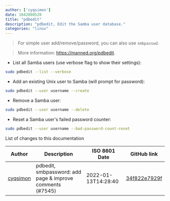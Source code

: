 ```yaml
---
author: ['cyqsimon']
date: 1642080520
title: "pdbedit"
description: "pdbedit, Edit the Samba user database."
categories: "linux"
---
```

> For simple user add/remove/password, you can also use `smbpasswd`.

> More information: <https://manned.org/pdbedit>.

- List all Samba users (use verbose flag to show their settings):

```bash
sudo pdbedit --list --verbose
```

- Add an existing Unix user to Samba (will prompt for password):

```bash
sudo pdbedit --user username --create
```

- Remove a Samba user:

```bash
sudo pdbedit --user username --delete
```

- Reset a Samba user's failed password counter:

```bash
sudo pdbedit --user username --bad-password-count-reset
```
List of changes to this documentation


Author | Description | ISO 8601 Date | GitHub link
------|-----|-----|-----
[cyqsimon](mailto:28627918+cyqsimon@users.noreply.github.com) | pdbedit, smbpassword: add page & improve comments (#7545) | 2022-01-13T14:28:40 | [34f822e7929f](https://github.com/tldr-pages/tldr/commit/34f822e7929f7b2c2284c725e94cc007fc76522f)

